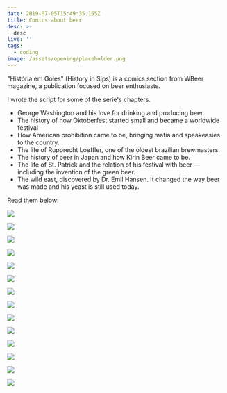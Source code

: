 ```yaml
---
date: 2019-07-05T15:49:35.155Z
title: Comics about beer
desc: >-
  desc
live: ''
tags:
  - coding
image: /assets/opening/placeholder.png
---
```


"História em Goles" (History in Sips) is a comics section from WBeer magazine, a publication focused on beer enthusiasts.

I wrote the script for some of the serie's chapters.

- George Washington and his love for drinking and producing beer.
- The history of how Oktoberfest started small and became a worldwide festival
- How American prohibition came to be, bringing mafia and speakeasies to the country.
- The life of Rupprecht Loeffler, one of the oldest brazilian brewmasters.
- The history of beer in Japan and how Kirin Beer came to be.
- The life of St. Patrick and the relation of his festival with beer — including the invention of the green beer.
- The wild east, discovered by Dr. Emil Hansen. It changed the way beer was made and his yeast is still used today.

Read them below:

![](/beer-7-1.jpg)

![](/beer-7-2.jpg)

![](/beer-6-1.jpg)

![](/beer-6-2.jpg)

![](/beer-5-1.jpg)

![](/beer-5-2.jpg)

![](/beer-4-1.jpg)

![](/beer-4-2.jpg)

![](/beer-3-1.jpg)

![](/beer-3-2.jpg)

![](/beer-2-1.jpg)

![](/beer-2-2.jpg)

![](/beer-1-1.jpg)

![](/beer-1-2.jpg)










